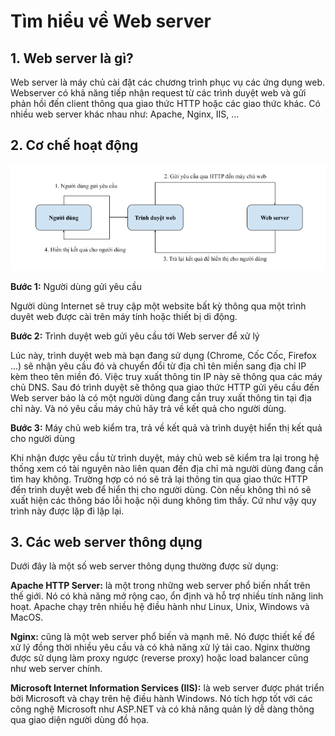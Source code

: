 # Tìm hiểu về Web server 

## 1. Web server là gì?

Web server là máy chủ cài đặt các chương trình phục vụ các ứng dụng web. Webserver có khả năng tiếp nhận request từ các trình duyệt web và gửi phản hồi đến client thông qua giao thức HTTP hoặc các giao thức khác. Có nhiều web server khác nhau như: Apache, Nginx, IIS, ...

## 2. Cơ chế hoạt động 

![anh31](/QuyenNV/Webserver/images/anh31.png)

**Bước 1:** Người dùng gửi yêu cầu 

Người dùng Internet sẽ truy cập một website bất kỳ thông qua một trình duyêt web được cài trên máy tính hoặc thiết bị di động. 

**Bước 2:** Trình duyệt web gửi yêu cầu tới Web server để xử lý

Lúc này, trình duyệt web mà bạn đang sử dụng (Chrome, Cốc Cốc, Firefox …) sẽ nhận yêu cầu đó và chuyển đổi từ địa chỉ tên miền sang địa chỉ IP kèm theo tên miền đó. Việc truy xuất thông tin IP này sẽ thông qua các máy chủ DNS. Sau đó trình duyệt sẽ thông qua giao thức HTTP gửi yêu cầu đến Web server báo là có một người dùng đang cần truy xuất thông tin tại địa chỉ này. Và nó yêu cầu máy chủ hãy trả về kết quả cho người dùng.

**Bước 3:** Máy chủ web kiểm tra, trả về kết quả và trình duyệt hiển thị kết quả cho người dùng

Khi nhận được yêu cầu từ trình duyệt, máy chủ web sẽ kiểm tra lại trong hệ thống xem có tài nguyên nào liên quan đến địa chỉ mà người dùng đang cần tìm hay không. Trường hợp có nó sẽ trả lại thông tin qua giao thức HTTP đến trình duyệt web để hiển thị cho người dùng. Còn nếu không thì nó sẽ xuất hiện các thông báo lỗi hoặc nội dung không tìm thấy. Cứ như vậy quy trình này được lặp đi lặp lại.

## 3. Các web server thông dụng

Dưới đây là một số web server thông dụng thường được sử dụng:

**Apache HTTP Server:** là một trong những web server phổ biến nhất trên thế giới. Nó có khả năng mở rộng cao, ổn định và hỗ trợ nhiều tính năng linh hoạt. Apache chạy trên nhiều hệ điều hành như Linux, Unix, Windows và MacOS.

**Nginx:** cũng là một web server phổ biến và mạnh mẽ. Nó được thiết kế để xử lý đồng thời nhiều yêu cầu và có khả năng xử lý tải cao. Nginx thường được sử dụng làm proxy ngược (reverse proxy) hoặc load balancer cũng như web server chính.

**Microsoft Internet Information Services (IIS):** là web server được phát triển bởi Microsoft và chạy trên hệ điều hành Windows. Nó tích hợp tốt với các công nghệ Microsoft như ASP.NET và có khả năng quản lý dễ dàng thông qua giao diện người dùng đồ họa.